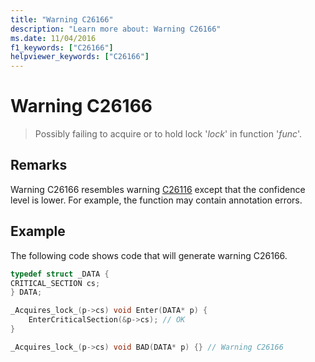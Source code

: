 ```yaml
---
title: "Warning C26166"
description: "Learn more about: Warning C26166"
ms.date: 11/04/2016
f1_keywords: ["C26166"]
helpviewer_keywords: ["C26166"]
---
```

# Warning C26166

> Possibly failing to acquire or to hold lock '*lock*' in function '*func*'.

## Remarks

Warning C26166 resembles warning [C26116](../code-quality/c26116.md) except that the confidence level is lower. For example, the function may contain annotation errors.

## Example

The following code shows code that will generate warning C26166.

```cpp
typedef struct _DATA {
CRITICAL_SECTION cs;
} DATA;

_Acquires_lock_(p->cs) void Enter(DATA* p) {
    EnterCriticalSection(&p->cs); // OK
}

_Acquires_lock_(p->cs) void BAD(DATA* p) {} // Warning C26166
```
